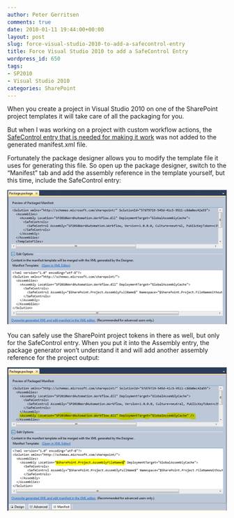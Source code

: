 ```yaml
---
author: Peter Gerritsen
comments: true
date: 2010-01-11 19:44:00+00:00
layout: post
slug: force-visual-studio-2010-to-add-a-safecontrol-entry
title: Force Visual Studio 2010 to add a SafeControl Entry
wordpress_id: 650
tags:
- SP2010
- Visual Studio 2010
categories: SharePoint
---
```


When you create a project in Visual Studio 2010 on one of the SharePoint project templates it will take care of all the packaging for you. 

But when I was working on a project with custom workflow actions, the [SafeControl entry that is needed for making it work](http://blog.petergerritsen.nl/2010/01/11/getting-custom-workflow-activities-into-sharepoint-designer-2010/) was not added to the generated manifest.xml file. 

Fortunately the package designer allows you to modify the template file it uses for generating this file. So open up the package designer, switch to the “Manifest” tab and add the assembly reference in the template yourself, but this time, include the SafeControl entry: 

![Package definition](/images/old/image_2.png)

You can safely use the SharePoint project tokens in there as well, but only for the SafeControl entry. When you put it into the Assembly entry, the package generator won’t understand it and will add another assembly reference for the project output:

![Package definition](/images/old/image_4.png)
